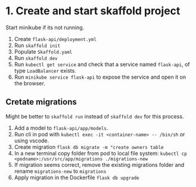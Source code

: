 # 1. Create and start skaffold project

Start minikube if its not running.

1. Create `flask-api/deployment.yml`
2. Run `skaffold init`
3. Populate `Skaffold.yaml`
4. Run `skaffold dev`
5. Run `kubectl get service` and check that a service named `flask-api`, of type `LoadBalancer` exists.
6. Run `minikube service flask-api` to expose the service and open it on the browser.

## Cretate migrations

Might be better to `skaffold run` instead of `skaffold dev` for this process.

1. Add a model to `flask-api/app/models`.
2. Run cli in pod with `kubectl exec -it <container-name> -- /bin/sh` or using vscode.
3. Create migration `flask db migrate -m "create owners table`
4. In a new terminal copy folder from pod to local file system: `kubectl cp <podname>:/usr/src/app/migrations ./migrations-new`
5. If migration seems correct, remove the existing migrations folder and rename `migrations-new` to `migrations`
6. Apply migration in the Dockerfile `flask db upgrade`


